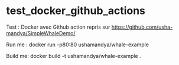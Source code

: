 # test_docker_github_actions
Test : Docker avec Github action repris sur https://github.com/usha-mandya/SimpleWhaleDemo/

Run me : docker run -p80:80 ushamandya/whale-example

Build me: docker build -t ushamandya/whale-example .